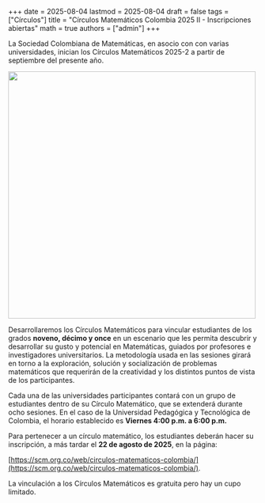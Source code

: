 +++
date      = 2025-08-04
lastmod   = 2025-08-04
draft     = false
tags      = ["Círculos"]
title     = "Círculos Matemáticos Colombia 2025 II - Inscripciones abiertas"
math      = true
authors   = ["admin"]
+++

La Sociedad Colombiana de Matemáticas, en asocio con con varias universidades, inician los Círculos Matemáticos 2025-2 a partir de septiembre del presente año.

<img src="https://scm.org.co/wp-content/uploads/2022/06/Circulos-2022-presencial.jpg"  width="500"/>

Desarrollaremos los Círculos Matemáticos para vincular estudiantes de los grados **noveno, décimo y once** en un escenario que les permita descubrir y desarrollar su gusto y potencial en Matemáticas, guiados por profesores e investigadores universitarios. La metodología usada en las sesiones girará en torno a la exploración, solución y socialización de problemas matemáticos que requerirán de la creatividad y los distintos puntos de vista de los participantes.

Cada una de las universidades participantes contará con un grupo de estudiantes dentro de su Círculo Matemático, que se extenderá durante ocho sesiones. En el caso de la Universidad Pedagógica y Tecnológica de Colombia, el horario establecido es **Viernes 4:00 p.m. a 6:00 p.m.** 
 
Para pertenecer a un círculo matemático, los estudiantes deberán hacer su inscripción, a más tardar el **22 de agosto de 2025**, en la página:

[https://scm.org.co/web/circulos-matematicos-colombia/](https://scm.org.co/web/circulos-matematicos-colombia/).

La vinculación a los Círculos Matemáticos es gratuita pero hay un cupo limitado.




